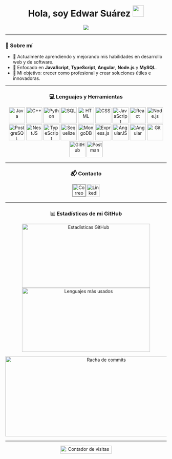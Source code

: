 <!-- =================== ENCABEZADO =================== -->
<h1 align="center">
  Hola, soy Edwar Suárez
  <img src="https://media.giphy.com/media/hvRJCLFzcasrR4ia7z/giphy.gif" width="35">
</h1>

<p align="center">
  <a href="https://github.com/DenverCoder1/readme-typing-svg">
    <img src="https://readme-typing-svg.herokuapp.com?font=Time+New+Roman&color=00F7F7&size=25&center=true&vCenter=true&width=600&height=100&lines=Estudiante+de+Ingeniera+en+Sistemas;Asitente+Tecnico+de+Software+en+proseso;Siempre+aprendiendo+nuevas+cosas">
  </a>
</p>

---

<!-- =================== SOBRE MÍ =================== -->
### 🚀 Sobre mí
- 🔭 Actualmente aprendiendo y mejorando mis habilidades en desarrollo web y de software.  
- 🌱 Enfocado en **JavaScript**, **TypeScript**, **Angular**, **Node.js** y **MySQL**.  
- 🎯 Mi objetivo: crecer como profesional y crear soluciones útiles e innovadoras.  

---
<!-- =================== LENGUAJES =================== -->
<h3 align="center" style="display: flex; flex-wrap: wrap; gap: 10px; justify-content: center;">💻 Lenguajes y Herramientas</h3>
<p align="center">
  <a href="https://www.java.com" target="_blank"><img src="https://cdn.jsdelivr.net/gh/devicons/devicon/icons/java/java-original.svg" alt="Java" width="50" height="50"/></a>
  <a href="https://isocpp.org/" target="_blank"><img src="https://cdn.jsdelivr.net/gh/devicons/devicon/icons/cplusplus/cplusplus-original.svg" alt="C++" width="50" height="50"/></a>
  <a href="https://www.python.org" target="_blank"><img src="https://cdn.jsdelivr.net/gh/devicons/devicon/icons/python/python-original.svg" alt="Python" width="50" height="50"/></a>
  <a href="https://www.mysql.com/" target="_blank"><img src="https://cdn.jsdelivr.net/gh/devicons/devicon/icons/mysql/mysql-original-wordmark.svg" alt="SQL" width="50" height="50"/></a>
  <a href="https://developer.mozilla.org/en-US/docs/Web/HTML" target="_blank"><img src="https://cdn.jsdelivr.net/gh/devicons/devicon/icons/html5/html5-original.svg" alt="HTML" width="50" height="50"/></a>
  <a href="https://developer.mozilla.org/en-US/docs/Web/CSS" target="_blank"><img src="https://cdn.jsdelivr.net/gh/devicons/devicon/icons/css3/css3-original.svg" alt="CSS" width="50" height="50"/></a>
  <a href="https://developer.mozilla.org/en-US/docs/Web/JavaScript" target="_blank"><img src="https://cdn.jsdelivr.net/gh/devicons/devicon/icons/javascript/javascript-original.svg" alt="JavaScript" width="50" height="50"/></a>
  <a href="https://react.dev" target="_blank"><img src="https://cdn.jsdelivr.net/gh/devicons/devicon/icons/react/react-original.svg" alt="React" width="50" height="50"/></a>
  <a href="https://nodejs.org" target="_blank"><img src="https://cdn.jsdelivr.net/gh/devicons/devicon/icons/nodejs/nodejs-original.svg" alt="Node.js" width="50" height="50"/></a>
  <a href="https://www.postgresql.org" target="_blank"><img src="https://cdn.jsdelivr.net/gh/devicons/devicon/icons/postgresql/postgresql-original.svg" alt="PostgreSQL" width="50" height="50"/></a>
  <a href="https://nestjs.com" target="_blank"><img src="https://cdn.worldvectorlogo.com/logos/nestjs.svg" alt="NestJS" width="50" height="50"/></a>
  <a href="https://www.typescriptlang.org" target="_blank"><img src="https://cdn.jsdelivr.net/gh/devicons/devicon/icons/typescript/typescript-original.svg" alt="TypeScript" width="50" height="50"/></a>
  <a href="https://sequelize.org" target="_blank"><img src="https://cdn.jsdelivr.net/gh/devicons/devicon/icons/sequelize/sequelize-original.svg" alt="Sequelize" width="50" height="50"/></a>
  <a href="https://www.mongodb.com" target="_blank"><img src="https://cdn.jsdelivr.net/gh/devicons/devicon/icons/mongodb/mongodb-original.svg" alt="MongoDB" width="50" height="50"/></a>
  <a href="https://expressjs.com" target="_blank"><img src="https://cdn.jsdelivr.net/gh/devicons/devicon/icons/express/express-original.svg" alt="Express.js" width="50" height="50"/></a>
  <a href="https://angularjs.org" target="_blank"><img src="https://cdn.jsdelivr.net/gh/devicons/devicon/icons/angularjs/angularjs-original.svg" alt="AngularJS" width="50" height="50"/></a>
  <a href="https://angular.dev" target="_blank"><img src="https://cdn.jsdelivr.net/gh/devicons/devicon/icons/angular/angular-original.svg" alt="Angular" width="50" height="50"/></a>
  <a href="https://git-scm.com/" target="_blank"><img src="https://cdn.jsdelivr.net/gh/devicons/devicon/icons/git/git-original.svg" alt="Git" width="50" height="50"/></a>
  <a href="https://github.com/" target="_blank"><img src="https://cdn.jsdelivr.net/gh/devicons/devicon/icons/github/github-original.svg" alt="GitHub" width="50" height="50"/></a>
  <a href="https://www.postman.com/" target="_blank"><img src="https://www.vectorlogo.zone/logos/getpostman/getpostman-icon.svg" alt="Postman" width="50" height="50"/></a>
</p>

---


<!-- =================== CONTACTOS =================== -->
<h3 align="center">📬 Contacto</h3>
<p align="center">
  <a href=""><img src="https://upload.wikimedia.org/wikipedia/commons/4/4e/Gmail_Icon.png" alt="Correo" width="40" height="40"/></a> 
  <a href="https://linkedin.com/in/edwar-suarez"><img src="https://cdn.jsdelivr.net/gh/devicons/devicon/icons/linkedin/linkedin-original.svg" alt="LinkedIn" width="40" height="40"/></a>
</p>

---

<!-- =================== ESTADÍSTICAS =================== -->
<h3 align="center">📊 Estadísticas de mi GitHub</h3>
<p align="center">
  <img src="https://github-readme-stats.vercel.app/api?username=EdwarSuarezQ&show_icons=true&theme=radical" 
       alt="Estadísticas GitHub" width="400" height="200"/>
  <img src="https://github-readme-stats.vercel.app/api/top-langs/?username=EdwarSuarezQ&layout=compact&theme=radical" 
       alt="Lenguajes más usados" width="400" height="200"/>
</p>

<p align="center">
  <img src="https://streak-stats.demolab.com?user=EdwarSuarezQ&theme=radical&hide_border=true" 
       alt="Racha de commits" width="615" height="250"/>
</p>


---


<!-- =================== VISITAS PERFIL =================== -->
<p align="center"> 
	<img src="https://komarev.com/ghpvc/?username=EdwarSuarezQ&label=Profile%20views&color=0047AB&style=plastic?" 
       alt="Contador de visitas" height="25px" width="160px"/> 
</p>




